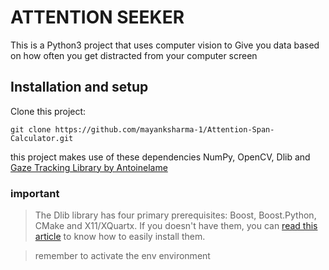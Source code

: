 # ATTENTION SEEKER

This is a Python3 project that uses computer vision to Give you data based on how often you get distracted from your computer screen 


## Installation and setup

Clone this project:

```shell
git clone https://github.com/mayanksharma-1/Attention-Span-Calculator.git
```
this project makes use of these dependencies NumPy, OpenCV, Dlib and [Gaze Tracking Library by Antoinelame](https://github.com/antoinelame/GazeTracking)

### important
> The Dlib library has four primary prerequisites: Boost, Boost.Python, CMake and X11/XQuartx. If you doesn't have them, you can [read this article](https://www.pyimagesearch.com/2017/03/27/how-to-install-dlib/) to know how to easily install them.

> remember to activate the env environment


